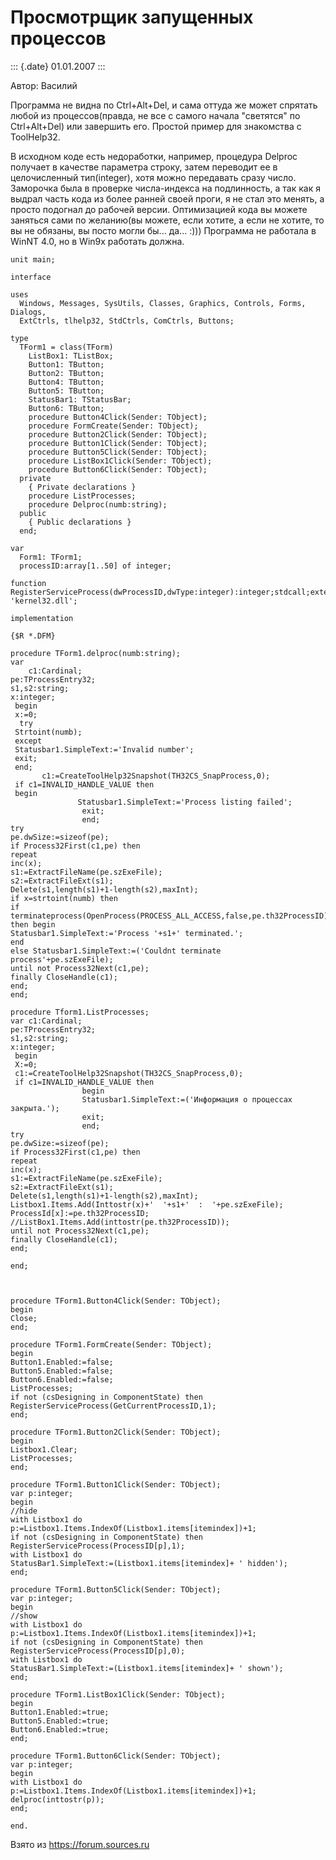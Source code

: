 Просмотрщик запущенных процессов
================================

::: {.date}
01.01.2007
:::

Автор: Василий

Программа не видна по Ctrl+Alt+Del, и сама оттуда же может спрятать
любой из процессов(правда, не все с самого начала \"светятся\" по
Ctrl+Alt+Del) или завершить его. Простой пример для знакомства с
ToolHelp32.

В исходном коде есть недоработки, например, процедура Delproc получает в
качестве параметра строку, затем переводит ее в целочисленный
тип(integer), хотя можно передавать сразу число. Заморочка была в
проверке числа-индекса на подлинность, а так как я выдрал часть кода из
более ранней своей проги, я не стал это менять, а просто подогнал до
рабочей версии. Оптимизацией кода вы можете заняться сами по желанию(вы
можете, если хотите, а если не хотите, то вы не обязаны, вы посто могли
бы\... да\... :))) Программа не работала в WinNT 4.0, но в Win9x
работать должна.

    unit main;
     
    interface
     
    uses
      Windows, Messages, SysUtils, Classes, Graphics, Controls, Forms, Dialogs,
      ExtCtrls, tlhelp32, StdCtrls, ComCtrls, Buttons;
     
    type
      TForm1 = class(TForm)
        ListBox1: TListBox;
        Button1: TButton;
        Button2: TButton;
        Button4: TButton;
        Button5: TButton;
        StatusBar1: TStatusBar;
        Button6: TButton;
        procedure Button4Click(Sender: TObject);
        procedure FormCreate(Sender: TObject);
        procedure Button2Click(Sender: TObject);
        procedure Button1Click(Sender: TObject);
        procedure Button5Click(Sender: TObject);
        procedure ListBox1Click(Sender: TObject);
        procedure Button6Click(Sender: TObject);
      private
        { Private declarations }
        procedure ListProcesses;
        procedure Delproc(numb:string);
      public
        { Public declarations }
      end;
     
    var
      Form1: TForm1;
      processID:array[1..50] of integer;
     
    function RegisterServiceProcess(dwProcessID,dwType:integer):integer;stdcall;external 'kernel32.dll';
     
    implementation
     
    {$R *.DFM}
     
    procedure TForm1.delproc(numb:string);
    var
        c1:Cardinal;
    pe:TProcessEntry32;
    s1,s2:string;
    x:integer;
     begin
     x:=0;
      try
     Strtoint(numb);
     except
     Statusbar1.SimpleText:='Invalid number';
     exit;
     end;
           c1:=CreateToolHelp32Snapshot(TH32CS_SnapProcess,0);
     if c1=INVALID_HANDLE_VALUE then
     begin
                   Statusbar1.SimpleText:='Process listing failed';
                    exit;
                    end;
    try
    pe.dwSize:=sizeof(pe);
    if Process32First(c1,pe) then
    repeat
    inc(x);
    s1:=ExtractFileName(pe.szExeFile);
    s2:=ExtractFileExt(s1);
    Delete(s1,length(s1)+1-length(s2),maxInt);
    if x=strtoint(numb) then
    if terminateprocess(OpenProcess(PROCESS_ALL_ACCESS,false,pe.th32ProcessID),1)
    then begin
    Statusbar1.SimpleText:='Process '+s1+' terminated.';
    end
    else Statusbar1.SimpleText:=('Couldnt terminate process'+pe.szExeFile);
    until not Process32Next(c1,pe);
    finally CloseHandle(c1);
    end;
    end;
     
    procedure Tform1.ListProcesses;
    var c1:Cardinal;
    pe:TProcessEntry32;
    s1,s2:string;
    x:integer;
     begin
     X:=0;
     c1:=CreateToolHelp32Snapshot(TH32CS_SnapProcess,0);
     if c1=INVALID_HANDLE_VALUE then
                    begin
                    Statusbar1.SimpleText:=('Информация о процессах закрыта.');
                    exit;
                    end;
    try
    pe.dwSize:=sizeof(pe);
    if Process32First(c1,pe) then
    repeat
    inc(x);
    s1:=ExtractFileName(pe.szExeFile);
    s2:=ExtractFileExt(s1);
    Delete(s1,length(s1)+1-length(s2),maxInt);
    Listbox1.Items.Add(Inttostr(x)+'  '+s1+'  :  '+pe.szExeFile);
    ProcessId[x]:=pe.th32ProcessID;
    //ListBox1.Items.Add(inttostr(pe.th32ProcessID));
    until not Process32Next(c1,pe);
    finally CloseHandle(c1);
    end;
     
    end;
     
     
     
    procedure TForm1.Button4Click(Sender: TObject);
    begin
    Close;
    end;
     
    procedure TForm1.FormCreate(Sender: TObject);
    begin
    Button1.Enabled:=false;
    Button5.Enabled:=false;
    Button6.Enabled:=false;
    ListProcesses;
    if not (csDesigning in ComponentState) then
    RegisterServiceProcess(GetCurrentProcessID,1);
    end;
     
    procedure TForm1.Button2Click(Sender: TObject);
    begin
    Listbox1.Clear;
    ListProcesses;
    end;
     
    procedure TForm1.Button1Click(Sender: TObject);
    var p:integer;
    begin
    //hide
    with Listbox1 do
    p:=Listbox1.Items.IndexOf(Listbox1.items[itemindex])+1;
    if not (csDesigning in ComponentState) then
    RegisterServiceProcess(ProcessID[p],1);
    with Listbox1 do
    StatusBar1.SimpleText:=(Listbox1.items[itemindex]+ ' hidden');
    end;
     
    procedure TForm1.Button5Click(Sender: TObject);
    var p:integer;
    begin
    //show
    with Listbox1 do
    p:=Listbox1.Items.IndexOf(Listbox1.items[itemindex])+1;
    if not (csDesigning in ComponentState) then
    RegisterServiceProcess(ProcessID[p],0);
    with Listbox1 do
    StatusBar1.SimpleText:=(Listbox1.items[itemindex]+ ' shown');
    end;
     
    procedure TForm1.ListBox1Click(Sender: TObject);
    begin
    Button1.Enabled:=true;
    Button5.Enabled:=true;
    Button6.Enabled:=true;
    end;
     
    procedure TForm1.Button6Click(Sender: TObject);
    var p:integer;
    begin
    with Listbox1 do
    p:=Listbox1.Items.IndexOf(Listbox1.items[itemindex])+1;
    delproc(inttostr(p));
    end;
     
    end.

Взято из <https://forum.sources.ru>
